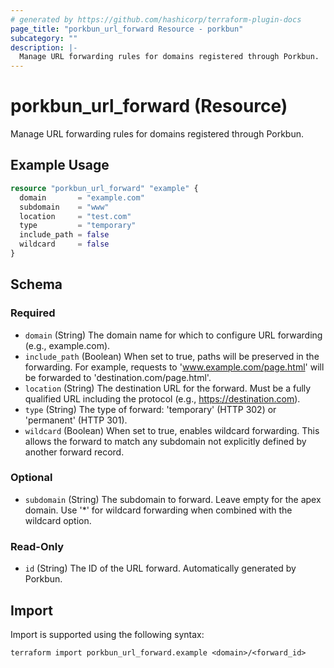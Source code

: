 ```yaml
---
# generated by https://github.com/hashicorp/terraform-plugin-docs
page_title: "porkbun_url_forward Resource - porkbun"
subcategory: ""
description: |-
  Manage URL forwarding rules for domains registered through Porkbun.
---
```


# porkbun_url_forward (Resource)

Manage URL forwarding rules for domains registered through Porkbun.

## Example Usage

```terraform
resource "porkbun_url_forward" "example" {
  domain       = "example.com"
  subdomain    = "www"
  location     = "test.com"
  type         = "temporary"
  include_path = false
  wildcard     = false
}
```

<!-- schema generated by tfplugindocs -->
## Schema

### Required

- `domain` (String) The domain name for which to configure URL forwarding (e.g., example.com).
- `include_path` (Boolean) When set to true, paths will be preserved in the forwarding. For example, requests to 'www.example.com/page.html' will be forwarded to 'destination.com/page.html'.
- `location` (String) The destination URL for the forward. Must be a fully qualified URL including the protocol (e.g., https://destination.com).
- `type` (String) The type of forward: 'temporary' (HTTP 302) or 'permanent' (HTTP 301).
- `wildcard` (Boolean) When set to true, enables wildcard forwarding. This allows the forward to match any subdomain not explicitly defined by another forward record.

### Optional

- `subdomain` (String) The subdomain to forward. Leave empty for the apex domain. Use '*' for wildcard forwarding when combined with the wildcard option.

### Read-Only

- `id` (String) The ID of the URL forward. Automatically generated by Porkbun.

## Import

Import is supported using the following syntax:

```shell
terraform import porkbun_url_forward.example <domain>/<forward_id>
```
